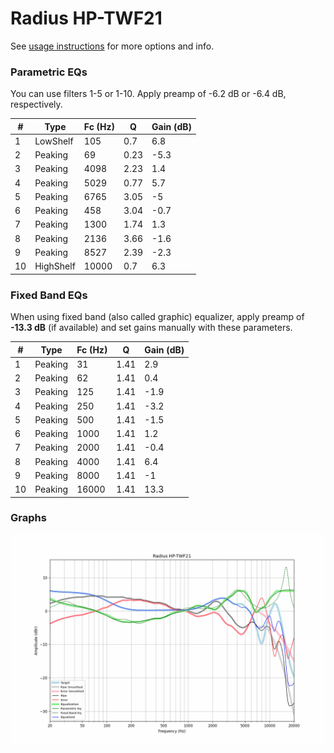 # Radius HP-TWF21
See [usage instructions](https://github.com/jaakkopasanen/AutoEq#usage) for more options and info.

### Parametric EQs
You can use filters 1-5 or 1-10. Apply preamp of -6.2 dB or -6.4 dB, respectively.

|   # | Type      |   Fc (Hz) |    Q |   Gain (dB) |
|-----|-----------|-----------|------|-------------|
|   1 | LowShelf  |       105 | 0.7  |         6.8 |
|   2 | Peaking   |        69 | 0.23 |        -5.3 |
|   3 | Peaking   |      4098 | 2.23 |         1.4 |
|   4 | Peaking   |      5029 | 0.77 |         5.7 |
|   5 | Peaking   |      6765 | 3.05 |        -5   |
|   6 | Peaking   |       458 | 3.04 |        -0.7 |
|   7 | Peaking   |      1300 | 1.74 |         1.3 |
|   8 | Peaking   |      2136 | 3.66 |        -1.6 |
|   9 | Peaking   |      8527 | 2.39 |        -2.3 |
|  10 | HighShelf |     10000 | 0.7  |         6.3 |

### Fixed Band EQs
When using fixed band (also called graphic) equalizer, apply preamp of **-13.3 dB** (if available) and set gains manually with these parameters.

|   # | Type    |   Fc (Hz) |    Q |   Gain (dB) |
|-----|---------|-----------|------|-------------|
|   1 | Peaking |        31 | 1.41 |         2.9 |
|   2 | Peaking |        62 | 1.41 |         0.4 |
|   3 | Peaking |       125 | 1.41 |        -1.9 |
|   4 | Peaking |       250 | 1.41 |        -3.2 |
|   5 | Peaking |       500 | 1.41 |        -1.5 |
|   6 | Peaking |      1000 | 1.41 |         1.2 |
|   7 | Peaking |      2000 | 1.41 |        -0.4 |
|   8 | Peaking |      4000 | 1.41 |         6.4 |
|   9 | Peaking |      8000 | 1.41 |        -1   |
|  10 | Peaking |     16000 | 1.41 |        13.3 |

### Graphs
![](./Radius%20HP-TWF21.png)
